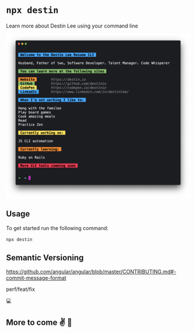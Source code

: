 # `npx destin`

Learn more about Destin Lee using your command line

![ClI Image](/public/app_img.png)

## Usage

To get started run the following command:

```sh
npx destin
```

## Semantic Versioning

https://github.com/angular/angular/blob/master/CONTRIBUTING.md#-commit-message-format

perf/feat/fix

💻

## More to come ✌️ 🚀
